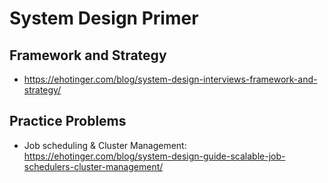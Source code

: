 # System Design Primer

## Framework and Strategy
- https://ehotinger.com/blog/system-design-interviews-framework-and-strategy/

## Practice Problems
- Job scheduling & Cluster Management: https://ehotinger.com/blog/system-design-guide-scalable-job-schedulers-cluster-management/
